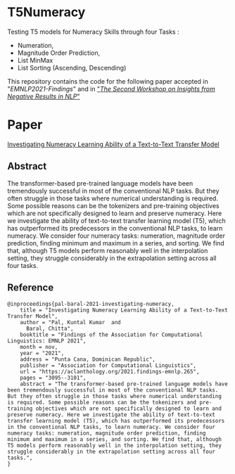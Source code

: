 # T5Numeracy

Testing T5 models for Numeracy Skills through four Tasks : 
* Numeration, 
* Magnitude Order Prediction, 
* List MinMax  
* List Sorting (Ascending, Descending)

This repository contains the code for the following paper accepted in "_EMNLP2021-Findings_" and in ["_The Second Workshop on Insights from Negative Results in NLP_"](https://insights-workshop.github.io/)

# Paper

[Investigating Numeracy Learning Ability of a Text-to-Text Transfer Model](https://aclanthology.org/2021.findings-emnlp.265)

## Abstract
The transformer-based pre-trained language models have been tremendously successful in most of the conventional NLP tasks. But they often struggle in those tasks where numerical understanding is required. Some possible reasons can be the tokenizers and pre-training objectives which are not specifically designed to learn and preserve numeracy. Here we investigate the ability of text-to-text transfer learning model (T5), which has outperformed its predecessors in the conventional NLP tasks, to learn numeracy. We consider four numeracy tasks: numeration, magnitude order prediction, finding minimum and maximum in a series, and sorting. We find that, although T5 models perform reasonably well in the interpolation setting, they struggle considerably in the extrapolation setting across all four tasks.

## Reference

```
@inproceedings{pal-baral-2021-investigating-numeracy,
    title = "Investigating Numeracy Learning Ability of a Text-to-Text Transfer Model",
    author = "Pal, Kuntal Kumar  and
      Baral, Chitta",
    booktitle = "Findings of the Association for Computational Linguistics: EMNLP 2021",
    month = nov,
    year = "2021",
    address = "Punta Cana, Dominican Republic",
    publisher = "Association for Computational Linguistics",
    url = "https://aclanthology.org/2021.findings-emnlp.265",
    pages = "3095--3101",
    abstract = "The transformer-based pre-trained language models have been tremendously successful in most of the conventional NLP tasks. But they often struggle in those tasks where numerical understanding is required. Some possible reasons can be the tokenizers and pre-training objectives which are not specifically designed to learn and preserve numeracy. Here we investigate the ability of text-to-text transfer learning model (T5), which has outperformed its predecessors in the conventional NLP tasks, to learn numeracy. We consider four numeracy tasks: numeration, magnitude order prediction, finding minimum and maximum in a series, and sorting. We find that, although T5 models perform reasonably well in the interpolation setting, they struggle considerably in the extrapolation setting across all four tasks.",
}
```

